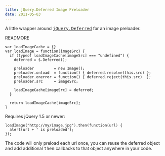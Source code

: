 ```yaml
--- 
title: jQuery.Deferred Image Preloader
date: 2011-05-03
---
```


[jQuery.Deferred]: http://api.jquery.com/category/deferred-object/

A little wrapper around <tt>[jQuery.Deferred]</tt> for an image preloader.

READMORE

    var loadImageCache = {}
    var loadImage = function(imageSrc) {
      if (typeof loadImageCache[imageSrc] === "undefined") {
        deferred = $.Deferred();
  
        preloader         = new Image();
        preloader.onload  = function() { deferred.resolve(this.src) };
        preloader.onerror = function() { deferred.reject(this.src)  };
        preloader.src     = imageSrc;

        loadImageCache[imageSrc] = deferred;
      }
      
      return loadImageCache[imageSrc];
    }

Requires jQuery 1.5 or newer:

    loadImage("http://my/image.jpg").then(function(url) {
      alert(url + ' is preloaded');
    });
    
The code will only preload each url once, you can reuse the deferred object and add additional <tt>then</tt> callbacks to that object anywhere in your code.